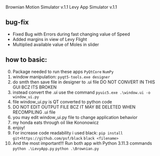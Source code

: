 Brownian Motion Simulator v.1.1
Levy App Simulator v.1.1

## bug-fix
- Fixed Bug with Errors during fast changing value of Speed 
- Added margins in view of Levy Flight 
- Multiplied available value of Moles in slider

## how to basic:
0. Package needed to run these apps
    ``` PyQtCore ```
    ``` NumPy ```
1. window manipulation:
    ```pyqt5-tools.exe designer```
2. do smth then save file in designer to .ui file
    DO NOT CONVERT IN THIS GUI BCZ ITS BROKEN
3. instead convert the .ui use the command
    ```pyuic5.exe .\window.ui -o window_ui.py```
4. file window_ui.py is QT converted to python code
5. DO NOT EDIT OUTPUT FILE BCZ IT MAY BE DELETED WHEN RECOMPILING .ui file
6. you may edit window_ui.py file to change application behavior
7. my honda eats through oil like Kononowicz
8. enjoy!
9. For increase code readability i used black:
    ```pip install git+https://github.com/psf/black```
    ```black <filename>```
10. And the most important!!! Run both app with Python 3.11.3 commands
   ``` python .\LevyApp.py ```
   ``` python .\Brownian.py ```